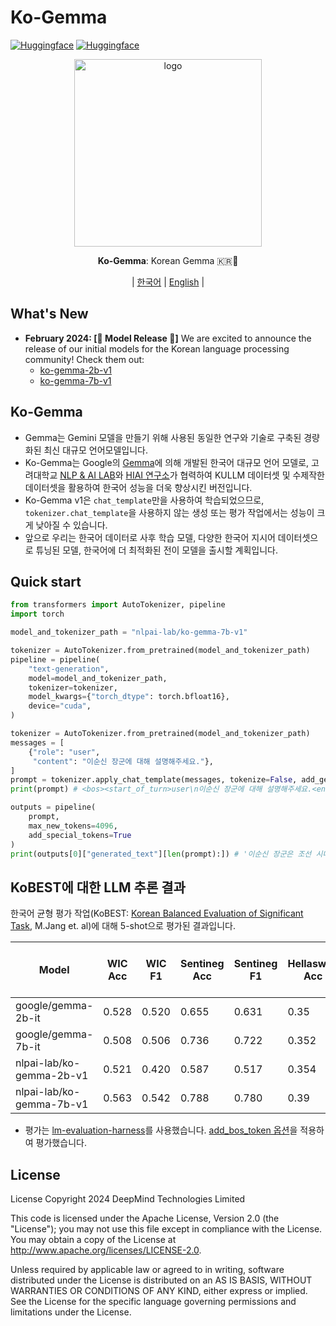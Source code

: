 # Ko-Gemma
  [![Huggingface](https://img.shields.io/badge/Huggingface-ko--gemma--2b--v1-%23800020?style=flat&logo=Pytorch&logoColor=white)](https://huggingface.co/nlpai-lab/ko-gemma-2b-v1)
  [![Huggingface](https://img.shields.io/badge/Huggingface-ko--gemma--7b--v1-%23800020?style=flat&logo=Pytorch&logoColor=white)](https://huggingface.co/nlpai-lab/ko-gemma-7b-v1)
  
<div id="top" align="center">

   <img src="https://github.com/KU-HIAI/Ko-Gemma/assets/60927808/e217e02b-2a52-42d7-bb9a-eab7b1739696" height="300" alt="logo">

**Ko-Gemma**: Korean Gemma 🇰🇷🤖

| [한국어](README.md) | [English](docs/README-en.md) |

</div>

## What's New
- **February 2024: [🚀 Model Release 🚀]** We are excited to announce the release of our initial models for the Korean language processing community! Check them out: 
  - [ko-gemma-2b-v1](https://huggingface.co/nlpai-lab/ko-gemma-2b-v1)
  - [ko-gemma-7b-v1](https://huggingface.co/nlpai-lab/ko-gemma-7b-v1)


## Ko-Gemma

- Gemma는 Gemini 모델을 만들기 위해 사용된 동일한 연구와 기술로 구축된 경량화된 최신 대규모 언어모델입니다.
- Ko-Gemma는 Google의 [Gemma](https://blog.google/technology/developers/gemma-open-models/)에 의해 개발된 한국어 대규모 언어 모델로, 고려대학교 [NLP & AI LAB](https://github.com/nlpai-lab)와 [HIAI 연구소](http://hiai.kr/intro/intro-vision/)가 협력하여 KULLM 데이터셋 및 수제작한 데이터셋을 활용하여 한국어 성능을 더욱 향상시킨 버전입니다.
- Ko-Gemma v1은 `chat_template`만을 사용하여 학습되었으므로, `tokenizer.chat_template`을 사용하지 않는 생성 또는 평가 작업에서는 성능이 크게 낮아질 수 있습니다.
- 앞으로 우리는 한국어 데이터로 사후 학습 모델, 다양한 한국어 지시어 데이터셋으로 튜닝된 모델, 한국어에 더 최적화된 전이 모델을 출시할 계획입니다.


## Quick start

```python
from transformers import AutoTokenizer, pipeline
import torch

model_and_tokenizer_path = "nlpai-lab/ko-gemma-7b-v1"

tokenizer = AutoTokenizer.from_pretrained(model_and_tokenizer_path)
pipeline = pipeline(
    "text-generation",
    model=model_and_tokenizer_path,
    tokenizer=tokenizer,
    model_kwargs={"torch_dtype": torch.bfloat16},
    device="cuda",
)

tokenizer = AutoTokenizer.from_pretrained(model_and_tokenizer_path)
messages = [
    {"role": "user", 
     "content": "이순신 장군에 대해 설명해주세요."},
]
prompt = tokenizer.apply_chat_template(messages, tokenize=False, add_generation_prompt=True) # Don't use `pipeline.tokenizer`
print(prompt) # <bos><start_of_turn>user\n이순신 장군에 대해 설명해주세요.<end_of_turn>\n<start_of_turn>model\n

outputs = pipeline(
    prompt,
    max_new_tokens=4096,
    add_special_tokens=True
)
print(outputs[0]["generated_text"][len(prompt):]) # '이순신 장군은 조선 시대의 대표적인 군사 지도자이자 전략가입니다. 그는 조선 시대의 수도인 한양에서 태어났으며, 조선 시대 군대에서 다양한 지도자로 활동했습니다.\n\n이순신 장군의 가장 주목할 만한 업적 중 하나는 1592년부터 1598년까지 일본이 조선을 침공한 일본 전쟁에서의 활동입니다. 이 전쟁에서 이순신 장군은 조선 군대의 전략적인 지도자로 활동하며 일본의 침략에 저항하는 데 큰 역할을 했습니다.\n\n이순신 장군은 전투에서의 용기와 전술적 지성으로 유명했습니다. 그는 전투에서 전술적인 사고를 발휘하고 적의 약점을 공격하는 것으로 유명했습니다. 또한 그는 조선 군대의 전력을 고취하고 전투에서 승리하는 데 도움이 되는 연설과 격려의 말을 전하는 것으로도 유명했습니다.\n\n이순신 장군은 전쟁이 끝난 후에도 조선 군대에서 계속 활동하며 조선 군대의 지도자로 활동했습니다. 그는 조선 군대의 전력을 유지하고 조선의 안보를 지키는 데 큰 역할을 했습니다.\n\n이순신 장군은 조선 시대의 대표적인 군사 지도자이자 전략가로 기억되고 있습니다. 그의 용기와 전술적 지성, 그리고 조선 군대의 전력을 유지하는 데 기여한 공로는 그를 전설적인 인물로 만들었습니다.'
```


## KoBEST에 대한 LLM 추론 결과

한국어 균형 평가 작업(KoBEST: [Korean Balanced Evaluation of Significant Task](https://arxiv.org/abs/2204.04541), M.Jang et. al)에 대해 5-shot으로 평가된 결과입니다.

| Model                          | WIC Acc | WIC F1 | Sentineg Acc | Sentineg F1 | Hellaswag Acc | Hellaswag F1 | COPA Acc | BoolQ Acc | BoolQ F1 | Avg F1 | Avg F1 (Excl. Sentineg, WIC) |
|--------------------------------|---------|--------|--------------|-------------|---------------|--------------|----------|-----------|----------|--------|-----------------------------|
| google/gemma-2b-it             | 0.528   | 0.520  | 0.655        | 0.631       | 0.35          | 0.347        | 0.42     | 0.526     | 0.525    | 0.536  | 0.510                       |
| google/gemma-7b-it             | 0.508   | 0.506  | 0.736        | 0.722       | 0.352         | 0.349        | 0.42     | 0.544     | 0.543    | 0.573  | 0.545                       |
| nlpai-lab/ko-gemma-2b-v1       | 0.521   | 0.420  | 0.587        | 0.517       | 0.354         | 0.350        | 0.456    | 0.595     | 0.594    | 0.506  | 0.532                       |
| nlpai-lab/ko-gemma-7b-v1       | 0.563   | 0.542  | 0.788        | 0.780       | 0.39          | 0.388        | 0.488    | 0.639     | 0.638    | 0.629  | 0.608                       |

- 평가는 [lm-evaluation-harness](https://github.com/EleutherAI/lm-evaluation-harness/)를 사용했습니다. [add_bos_token 옵션](https://github.com/EleutherAI/lm-evaluation-harness/pull/1465)을 적용하여 평가했습니다.

## License
License
Copyright 2024 DeepMind Technologies Limited

This code is licensed under the Apache License, Version 2.0 (the "License"); you may not use this file except in compliance with the License. You may obtain a copy of the License at http://www.apache.org/licenses/LICENSE-2.0.

Unless required by applicable law or agreed to in writing, software distributed under the License is distributed on an AS IS BASIS, WITHOUT WARRANTIES OR CONDITIONS OF ANY KIND, either express or implied. See the License for the specific language governing permissions and limitations under the License.
